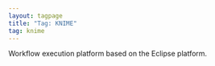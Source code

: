 ```yaml
---
layout: tagpage
title: "Tag: KNIME"
tag: knime
---
```


Workflow execution platform based on the Eclipse platform.
